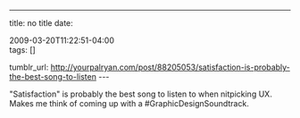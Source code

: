 ---
title: no title
date:

 2009-03-20T11:22:51-04:00  
tags:  []

tumblr_url:
http://yourpalryan.com/post/88205053/satisfaction-is-probably-the-best-song-to-listen
\-\--

"Satisfaction" is probably the best song to listen to when nitpicking
UX. Makes me think of coming up with a \#GraphicDesignSoundtrack.
